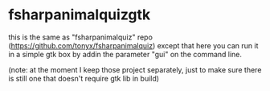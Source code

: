 # fsharpanimalquizgtk

this is the same as "fsharpanimalquiz" repo (https://github.com/tonyx/fsharpanimalquiz)
except that here you can run it in a simple gtk box by addin the parameter "gui" on the command line.

(note: at the moment I keep those project separately, just to make sure there is still one that doesn't require gtk lib in build)
